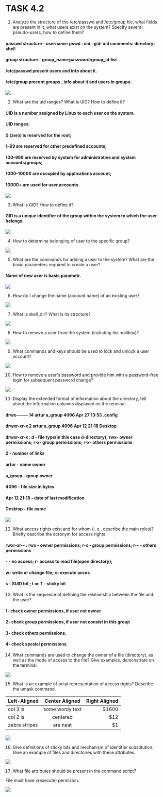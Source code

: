 # TASK 4.2



1) Analyze the structure of the /etc/passwd and /etc/group file, what fields are present in it, what users exist on the system? Specify several pseudo-users, how to define them?

#### passwd structure - username: pswd : uid : gid: uid comments: directory: shell
#### group structure - group_name:password:group_id:list
#### /etc/passwd present users and info about it.
#### /etc/group  precent groups , info about it and users in groups.


![](https://github.com/ArturMaksymchuk/materialsEpam/blob/master/m4/task2/1.png)

2) What are the uid ranges? What is UID? How to define it?

#### UID is a number assigned by Linux to each user on the system. 
#### UID ranges:
#### 0 (zero) is reserved for the root;
#### 1–99 are reserved for other predefined accounts;
#### 100–999 are reserved by system for administrative and system accounts/groups;
#### 1000–10000 are occupied by applications account;
#### 10000+ are used for user accounts.

![](https://github.com/ArturMaksymchuk/materialsEpam/blob/master/m4/task2/2.png)

3) What is GID? How to define it?

#### GID is a unique identifier of the group within the system to which the user belongs.

![](https://github.com/ArturMaksymchuk/materialsEpam/blob/master/m4/task2/3.png)

4) How to determine belonging of user to the specific group?

![](https://github.com/ArturMaksymchuk/materialsEpam/blob/master/m4/task2/4.png)

5) What are the commands for adding a user to the system? What are the basic parameters required to create a user?

#### Name of new user is basic parametr.

![](https://github.com/ArturMaksymchuk/materialsEpam/blob/master/m4/task2/5.png)

6) How do I change the name (account name) of an existing user?

![](https://github.com/ArturMaksymchuk/materialsEpam/blob/master/m4/task2/6.png)

7) What is skell_dir? What is its structure?

![](https://github.com/ArturMaksymchuk/materialsEpam/blob/master/m4/task2/7.png)

8) How to remove a user from the system (including his mailbox)?

![](https://github.com/ArturMaksymchuk/materialsEpam/blob/master/m4/task2/8.png)

9) What commands and keys should be used to lock and unlock a user account?

![](https://github.com/ArturMaksymchuk/materialsEpam/blob/master/m4/task2/9.png)

10) How to remove a user's password and provide him with a password-free login for subsequent password change?

![](https://github.com/ArturMaksymchuk/materialsEpam/blob/master/m4/task2/10.png)

11) Display the extended format of information about the directory, tell about the information columns displayed on the terminal.

#### drwx------ 14 artur a_group 4096 Apr 27 13:53 .config
#### drwxr-xr-x  2 artur a_group 4096 Apr 12 21:18 Desktop
#### drwxr-xr-x : d - file type(in this case d-directory); rwx- owner permissions; r-x- group permissions; r-x- others permissions  
#### 2 - number of links
#### artur - name owner
#### a_group - group owner
#### 4096 - file size in bytes
#### Apr 12 21:18 - date of last modification
#### Desktop - file name

![](https://github.com/ArturMaksymchuk/materialsEpam/blob/master/m4/task2/11.png)

12) What access rights exist and for whom (i. e., describe the main roles)? Briefly describe the acronym for access rights.

#### rwxr-xr-- : rwx - owner permissions; r-x - group permissions; r-- - others permissions
####  - - no access; r- access to read file(open directory);
#### w- write or change file; x- execute acces  
#### s - SUID bit ; t or T - sticky bit

13) What is the sequence of defining the relationship between the file and the user?

#### 1- check owner permissions, if user not owner
#### 2- check group permissions, if user not consist in this group
#### 3- check others permissions.
#### 4- check spesial permissions.

14) What commands are used to change the owner of a file (directory), as well as the mode of access to the file? Give examples, demonstrate on the terminal.

![](https://github.com/ArturMaksymchuk/materialsEpam/blob/master/m4/task2/14.png)

15) What is an example of octal representation of access rights? Describe the umask command.

| Left-Aligned  | Center Aligned  | Right Aligned |
| :------------ |:---------------:| -----:|
| col 3 is      | some wordy text | $1600 |
| col 2 is      | centered        |   $12 |
| zebra stripes | are neat        |    $1 |
####
####
####
####
####
####
####
####

![](https://github.com/ArturMaksymchuk/materialsEpam/blob/master/m4/task2/15.png)

16) Give definitions of sticky bits and mechanism of identifier substitution. Give an example of files and directories with these attributes.

![](https://github.com/ArturMaksymchuk/materialsEpam/blob/master/m4/task2/16.png)

17) What file attributes should be present in the command script?

File must have x(execute) permision.

![](https://github.com/ArturMaksymchuk/materialsEpam/blob/master/m4/task2/17.png)


